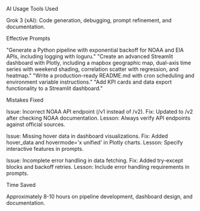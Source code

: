 AI Usage
Tools Used

Grok 3 (xAI): Code generation, debugging, prompt refinement, and documentation.

Effective Prompts

"Generate a Python pipeline with exponential backoff for NOAA and EIA APIs, including logging with loguru."
"Create an advanced Streamlit dashboard with Plotly, including a mapbox geographic map, dual-axis time series with weekend shading, correlation scatter with regression, and heatmap."
"Write a production-ready README.md with cron scheduling and environment variable instructions."
"Add KPI cards and data export functionality to a Streamlit dashboard."

Mistakes Fixed

Issue: Incorrect NOAA API endpoint (/v1 instead of /v2).
Fix: Updated to /v2 after checking NOAA documentation.
Lesson: Always verify API endpoints against official sources.


Issue: Missing hover data in dashboard visualizations.
Fix: Added hover_data and hovermode='x unified' in Plotly charts.
Lesson: Specify interactive features in prompts.


Issue: Incomplete error handling in data fetching.
Fix: Added try-except blocks and backoff retries.
Lesson: Include error handling requirements in prompts.



Time Saved

Approximately 8-10 hours on pipeline development, dashboard design, and documentation.
